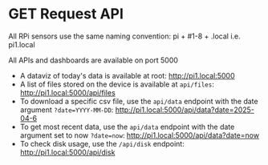# GET Request API

All RPi sensors use the same naming convention: pi + #1-8 + .local i.e. pi1.local

All APIs and dashboards are available on port 5000

* A dataviz of today's data is available at root: http://pi1.local:5000
* A list of files stored on the device is available at `api/files`: http://pi1.local:5000/api/files
* To download a specific csv file, use the `api/data` endpoint with the date argument `?date=YYYY-MM-DD`: http://pi1.local:5000/api/data?date=2025-04-6
* To get most recent data, use the `api/data` endpoint with the date argument set to now `?date=now`: http://pi1.local:5000/api/data?date=now
* To check disk usage, use the `/api/disk` endpoint: http://pi1.local:5000/api/disk
